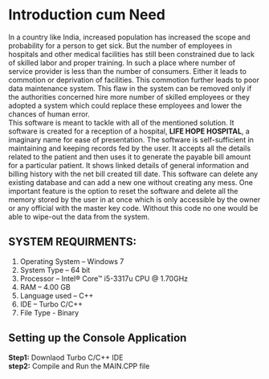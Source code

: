 # Introduction cum Need
In a country like India, increased population has increased the scope and probability for a person to get sick. But the number of employees in hospitals and other medical facilities has still been constrained due to lack of skilled labor and proper training. In such a place where number of service provider is less than the number of consumers. Either it leads to commotion or deprivation of facilities. This commotion further leads to poor data maintenance system. 
This flaw in the system can be removed only if the authorities concerned hire more number of skilled employees or they adopted a system which could replace these employees and lower the chances of human error.   
This software is meant to tackle with all of the mentioned solution. It software is created for a reception of a hospital, **LIFE HOPE HOSPITAL**, a imaginary name for ease of presentation. The software is self-sufficient in maintaining and keeping records fed by the user. It accepts all the details related to the patient and then uses it to generate the payable bill amount for a particular patient. It shows linked details of general information and billing history with the net bill created till date. This software can delete any existing database and can add a new one without creating any mess. One important feature is the option to reset the software and delete all the memory stored by the user in at once which is only accessible by the owner or any official with the master key code. Without this code no one would be able to wipe-out the data from the system.

## **SYSTEM REQUIRMENTS:**  
1. Operating System – Windows 7  
1. System Type – 64 bit  
1. Processor – Intel® Core™ i5-3317u CPU @ 1.70GHz  
1. RAM – 4.00 GB  
1. Language used – C++  
1. IDE – Turbo C/C++  
1. File Type - Binary  
## Setting up the Console Application  
**Step1:** Downlaod Turbo C/C++ IDE  
**step2:** Compile and Run the MAIN.CPP file  

